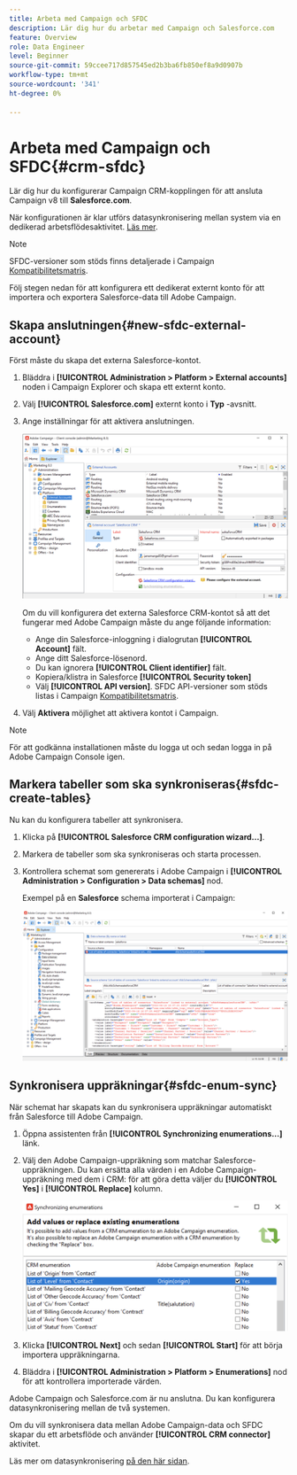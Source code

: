 ```yaml
---
title: Arbeta med Campaign och SFDC
description: Lär dig hur du arbetar med Campaign och Salesforce.com
feature: Overview
role: Data Engineer
level: Beginner
source-git-commit: 59ccee717d857545ed2b3ba6fb850ef8a9d0907b
workflow-type: tm+mt
source-wordcount: '341'
ht-degree: 0%

---
```


# Arbeta med Campaign och SFDC{#crm-sfdc}

Lär dig hur du konfigurerar Campaign CRM-kopplingen för att ansluta Campaign v8 till **Salesforce.com**.

När konfigurationen är klar utförs datasynkronisering mellan system via en dedikerad arbetsflödesaktivitet. [Läs mer](crm-data-sync.md).

>[!NOTE]
>
>SFDC-versioner som stöds finns detaljerade i Campaign [Kompatibilitetsmatris](../start/compatibility-matrix.md).


Följ stegen nedan för att konfigurera ett dedikerat externt konto för att importera och exportera Salesforce-data till Adobe Campaign.

## Skapa anslutningen{#new-sfdc-external-account}

Först måste du skapa det externa Salesforce-kontot.

1. Bläddra i **[!UICONTROL Administration > Platform > External accounts]** noden i Campaign Explorer och skapa ett externt konto.
1. Välj **[!UICONTROL Salesforce.com]** externt konto i **Typ** -avsnitt.
1. Ange inställningar för att aktivera anslutningen.

   ![](assets/sfdc-external-account.png)

   Om du vill konfigurera det externa Salesforce CRM-kontot så att det fungerar med Adobe Campaign måste du ange följande information:

   * Ange din Salesforce-inloggning i dialogrutan **[!UICONTROL Account]** fält.
   * Ange ditt Salesforce-lösenord.
   * Du kan ignorera **[!UICONTROL Client identifier]** fält.
   * Kopiera/klistra in Salesforce **[!UICONTROL Security token]**
   * Välj **[!UICONTROL API version]**. SFDC API-versioner som stöds listas i Campaign [Kompatibilitetsmatris](../start/compatibility-matrix.md).

1. Välj **Aktivera** möjlighet att aktivera kontot i Campaign.

>[!NOTE]
>
>För att godkänna installationen måste du logga ut och sedan logga in på Adobe Campaign Console igen.

## Markera tabeller som ska synkroniseras{#sfdc-create-tables}

Nu kan du konfigurera tabeller att synkronisera.

1. Klicka på **[!UICONTROL Salesforce CRM configuration wizard...]**.
1. Markera de tabeller som ska synkroniseras och starta processen.
1. Kontrollera schemat som genererats i Adobe Campaign i **[!UICONTROL Administration > Configuration > Data schemas]** nod.

   Exempel på en **Salesforce** schema importerat i Campaign:

   ![](assets/sfdc-schemas.png)

## Synkronisera uppräkningar{#sfdc-enum-sync}

När schemat har skapats kan du synkronisera uppräkningar automatiskt från Salesforce till Adobe Campaign.

1. Öppna assistenten från  **[!UICONTROL Synchronizing enumerations...]** länk.
1. Välj den Adobe Campaign-uppräkning som matchar Salesforce-uppräkningen.
Du kan ersätta alla värden i en Adobe Campaign-uppräkning med dem i CRM: för att göra detta väljer du **[!UICONTROL Yes]** i **[!UICONTROL Replace]** kolumn.

   ![](assets/sfdc-enum.png)

1. Klicka **[!UICONTROL Next]** och sedan **[!UICONTROL Start]** för att börja importera uppräkningarna.

1. Bläddra i **[!UICONTROL Administration > Platform > Enumerations]** nod för att kontrollera importerade värden.


Adobe Campaign och Salesforce.com är nu anslutna. Du kan konfigurera datasynkronisering mellan de två systemen.

Om du vill synkronisera data mellan Adobe Campaign-data och SFDC skapar du ett arbetsflöde och använder **[!UICONTROL CRM connector]** aktivitet.

Läs mer om datasynkronisering [på den här sidan](crm-data-sync.md).
